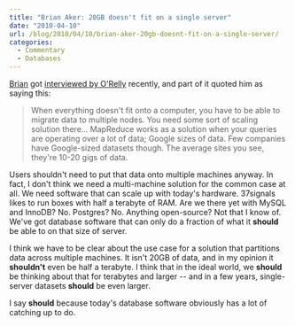 ```yaml
---
title: "Brian Aker: 20GB doesn't fit on a single server"
date: "2010-04-10"
url: /blog/2010/04/10/brian-aker-20gb-doesnt-fit-on-a-single-server/
categories:
  - Commentary
  - Databases
---
```

[Brian][1] got [interviewed by O'Relly][2] recently, and part of it quoted him as saying this:

> When everything doesn't fit onto a computer, you have to be able to migrate data to multiple nodes. You need some sort of scaling solution there&#8230; MapReduce works as a solution when your queries are operating over a lot of data; Google sizes of data. Few companies have Google-sized datasets though. The average sites you see, they're 10-20 gigs of data.

Users shouldn't need to put that data onto multiple machines anyway. In fact, I don't think we need a multi-machine solution for the common case at all. We need software that can scale up with today's hardware. 37signals likes to run boxes with half a terabyte of RAM. Are we there yet with MySQL and InnoDB? No. Postgres? No. Anything open-source? Not that I know of. We've got database software that can only do a fraction of what it **should** be able to on that size of server.

I think we have to be clear about the use case for a solution that partitions data across multiple machines. It isn't 20GB of data, and in my opinion it **shouldn't** even be half a terabyte. I think that in the ideal world, we **should** be thinking about that for terabytes and larger -- and in a few years, single-server datasets **should** be even larger.

I say **should** because today's database software obviously has a lot of catching up to do.

 [1]: http://tangent.org/
 [2]: http://radar.oreilly.com/2010/04/a-mysql-update-from-brian-aker.html
